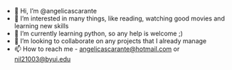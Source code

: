 - 👋 Hi, I’m @angelicascarante
- 👀 I’m interested in many things, like reading, watching good movies and learning new skills
- 🌱 I’m currently learning python, so any help is welcome ;)
- 💞️ I’m looking to collaborate on any projects that I already manage
- 📫 How to reach me - angelicascarante@hotmail.com or nil21003@byui.edu

<!---
angelicascarante/angelicascarante is a ✨ special ✨ repository because its `README.md` (this file) appears on your GitHub profile.
You can click the Preview link to take a look at your changes.
--->
